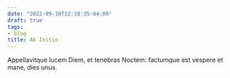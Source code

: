 ```yaml
---
date: "2022-09-10T22:38:35-04:00"
draft: true
tags:
- blog
title: Ab Initio
---
```


Appellavitque lucem Diem, et tenebras Noctem: factumque est vespere et mane, dies unus.

